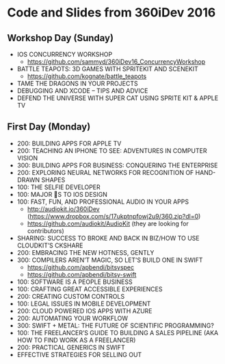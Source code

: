 # Code and Slides from 360iDev 2016

## Workshop Day (Sunday)
* IOS CONCURRENCY WORKSHOP
    * https://github.com/sammyd/360iDev16_ConcurrencyWorkshop
* BATTLE TEAPOTS: 3D GAMES WITH SPRITEKIT AND SCENEKIT
    * https://github.com/kognate/battle_teapots
* TAME THE DRAGONS IN YOUR PROJECTS
* DEBUGGING AND XCODE – TIPS AND ADVICE
* DEFEND THE UNIVERSE WITH SUPER CAT USING SPRITE KIT & APPLE TV

## First Day (Monday)
* 200: BUILDING APPS FOR APPLE TV
* 200: TEACHING AN IPHONE TO SEE: ADVENTURES IN COMPUTER VISION
* 300: BUILDING APPS FOR BUSINESS: CONQUERING THE ENTERPRISE
* 200: EXPLORING NEURAL NETWORKS FOR RECOGNITION OF HAND-DRAWN SHAPES
* 100: THE SELFIE DEVELOPER
* 100: MAJOR 🔑S TO IOS DESIGN
* 100: FAST, FUN, AND PROFESSIONAL AUDIO IN YOUR APPS
    * http://audiokit.io/360iDev (https://www.dropbox.com/s/17ukptnpfowj2u9/360.zip?dl=0)
    * https://github.com/audiokit/AudioKit (they are looking for contributors)
* SHARING: SUCCESS TO BROKE AND BACK IN BIZ/HOW TO USE CLOUDKIT’S CKSHARE
* 200: EMBRACING THE NEW HOTNESS, GENTLY
* 300: COMPILERS AREN’T MAGIC, SO LET’S BUILD ONE IN SWIFT
    * https://github.com/apbendi/bitsyspec
    * https://github.com/apbendi/bitsy-swift
* 100: SOFTWARE IS A PEOPLE BUSINESS
* 100: CRAFTING GREAT ACCESSIBLE EXPERIENCES
* 200: CREATING CUSTOM CONTROLS
* 100: LEGAL ISSUES IN MOBILE DEVELOPMENT
* 200: CLOUD POWERED IOS APPS WITH AZURE
* 200: AUTOMATING YOUR WORKFLOW
* 300: SWIFT + METAL: THE FUTURE OF SCIENTIFIC PROGRAMMING?
* 100: THE FREELANCER’S GUIDE TO BUILDING A SALES PIPELINE (AKA HOW TO FIND WORK AS A FREELANCER)
* 200: PRACTICAL GENERICS IN SWIFT
* EFFECTIVE STRATEGIES FOR SELLING OUT
